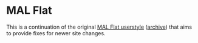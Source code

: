 # MAL Flat

This is a continuation of the original [MAL Flat userstyle](https://userstyles.org/styles/97244/mal-flat) ([archive](https://33kk.github.io/uso-archive/?style=97244)) that aims to provide fixes for newer site changes.
